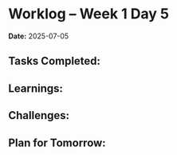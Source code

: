 # Worklog – Week 1 Day 5

**Date:** 2025-07-05

**Tasks Completed:**
- 

**Learnings:**
- 

**Challenges:**
- 

**Plan for Tomorrow:**
- 
